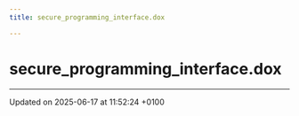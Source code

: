 ```yaml
---
title: secure_programming_interface.dox

---
```


# secure_programming_interface.dox








-------------------------------

Updated on 2025-06-17 at 11:52:24 +0100
